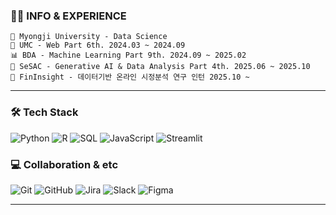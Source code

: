 ### 💁‍♂️ INFO & EXPERIENCE

```
🏫 Myongji University - Data Science
📱 UMC - Web Part 6th. 2024.03 ~ 2024.09
📊 BDA - Machine Learning Part 9th. 2024.09 ~ 2025.02
🌱 SeSAC - Generative AI & Data Analysis Part 4th. 2025.06 ~ 2025.10
🏢 FinInsight - 데이터기반 온라인 시정분석 연구 인턴 2025.10 ~ 
```
--- 
### 🛠 Tech Stack  

![Python](https://img.shields.io/badge/Python-3776AB?style=flat&logo=python&logoColor=white)
![R](https://img.shields.io/badge/R-276DC3?style=flat&logo=r&logoColor=white)
![SQL](https://img.shields.io/badge/SQL-336791?style=flat&logo=postgresql&logoColor=white)
![JavaScript](https://img.shields.io/badge/JavaScript-F7DF1E?style=flat&logo=javascript&logoColor=black)
![Streamlit](https://img.shields.io/badge/Streamlit-FF4B4B?style=flat&logo=streamlit&logoColor=white)

### 💻 Collaboration & etc  

![Git](https://img.shields.io/badge/Git-F05032?style=flat&logo=git&logoColor=white)
![GitHub](https://img.shields.io/badge/GitHub-181717?style=flat&logo=github&logoColor=white)
![Jira](https://img.shields.io/badge/Jira-0052CC?style=flat&logo=jira&logoColor=white)
![Slack](https://img.shields.io/badge/Slack-4A154B?style=flat&logo=slack&logoColor=white)
![Figma](https://img.shields.io/badge/Figma-F24E1E?style=flat&logo=figma&logoColor=white)

---
</div>
